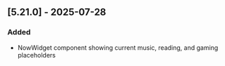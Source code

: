 ## [5.21.0] - 2025-07-28

### Added
- NowWidget component showing current music, reading, and gaming placeholders
